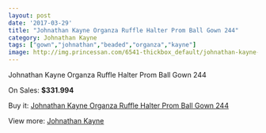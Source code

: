 ```yaml
---
layout: post
date: '2017-03-29'
title: "Johnathan Kayne Organza Ruffle Halter Prom Ball Gown 244"
category: Johnathan Kayne
tags: ["gown","johnathan","beaded","organza","kayne"]
image: http://img.princessan.com/6541-thickbox_default/johnathan-kayne-organza-ruffle-halter-prom-ball-gown-244.jpg
---
```

Johnathan Kayne Organza Ruffle Halter Prom Ball Gown 244

On Sales: **$331.994**
<a href="https://www.princessan.com/en/johnathan-kayne/2996-johnathan-kayne-organza-ruffle-halter-prom-ball-gown-244.html"><amp-img layout="responsive" width="600" height="600" src="//img.princessan.com/6541-thickbox_default/johnathan-kayne-organza-ruffle-halter-prom-ball-gown-244.jpg" alt="Johnathan Kayne Organza Ruffle Halter Prom Ball Gown 244 0" /></a>
<a href="https://www.princessan.com/en/johnathan-kayne/2996-johnathan-kayne-organza-ruffle-halter-prom-ball-gown-244.html"><amp-img layout="responsive" width="600" height="600" src="//img.princessan.com/6544-thickbox_default/johnathan-kayne-organza-ruffle-halter-prom-ball-gown-244.jpg" alt="Johnathan Kayne Organza Ruffle Halter Prom Ball Gown 244 1" /></a>
<a href="https://www.princessan.com/en/johnathan-kayne/2996-johnathan-kayne-organza-ruffle-halter-prom-ball-gown-244.html"><amp-img layout="responsive" width="600" height="600" src="//img.princessan.com/6543-thickbox_default/johnathan-kayne-organza-ruffle-halter-prom-ball-gown-244.jpg" alt="Johnathan Kayne Organza Ruffle Halter Prom Ball Gown 244 2" /></a>
<a href="https://www.princessan.com/en/johnathan-kayne/2996-johnathan-kayne-organza-ruffle-halter-prom-ball-gown-244.html"><amp-img layout="responsive" width="600" height="600" src="//img.princessan.com/6542-thickbox_default/johnathan-kayne-organza-ruffle-halter-prom-ball-gown-244.jpg" alt="Johnathan Kayne Organza Ruffle Halter Prom Ball Gown 244 3" /></a>

Buy it: [Johnathan Kayne Organza Ruffle Halter Prom Ball Gown 244](https://www.princessan.com/en/johnathan-kayne/2996-johnathan-kayne-organza-ruffle-halter-prom-ball-gown-244.html "Johnathan Kayne Organza Ruffle Halter Prom Ball Gown 244")

View more: [Johnathan Kayne](https://www.princessan.com/en/25-johnathan-kayne "Johnathan Kayne")